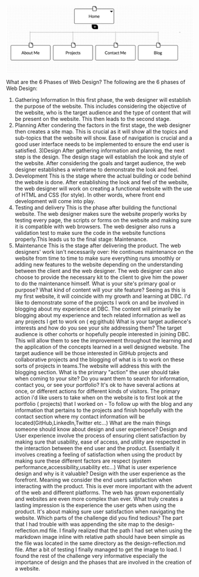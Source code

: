 ![Site Map](site-map.png)

What are the 6 Phases of Web Design?
The following are the 6 phases of Web Design:
1) Gathering Information
In this first phase, the web designer will establish the purpose of the website. This includes considering the objective of the website, who is the target audience and the type of content that will be present on the website. This then leads to the second stage.
2) Planning
After condering the factors in the first stage, the web designer then creates a site map. This is crucial as it will show all the topics and sub-topics that the website will show. Ease of navigation is crucial and a good user interface needs to be implemented to ensure the end user is satisfied.
3)Design
After gathering information and planning, the next step is the design. The design stage will establish the look and style of the website. After considering the goals and target audience, the web designer establishes a wireframe to demonstrate the look and feel.
4) Development
This is the stage where the actual building or code behind the website is done. After establishing the look and feel of the website, the web designer will work on creating a functional website with the use of HTML and CSS (for style). In other words, where front end development will come into play.
5) Testing and delivery
This is the phase after building the functional website. The web designer makes sure the website properly works by testing every page, the scripts or forms on the website and making sure it is compatible with web browsers. The web designer also runs a validation test to make sure the code in the website functions properly.This leads us to the final stage: Maintenance.
6) Maintenance
This is the stage after delivering the product. The web designers' work isn't necessarily over: He continues maintenance on the website from time to time to make sure everything runs smoothly or adding new features to the website depending on the understanding between the client and the web designer. The web designer can also choose to provide the necessary kit to the client to give him the power to do the maintenance himself.
What is your site's primary goal or purpose? What kind of content will your site feature?
Seeing as this is my first website, it will coincide with my growth and learning at DBC. I'd like to demonstrate some of the projects I work on and be involved in blogging about my experience at DBC. The content will primarily be blogging about my experience and tech related information as well as any projects I get to work on ( eg:github)
What is your target audience's interests and how do you see your site addressing them?
The target audience is other cohorts or hopefully people interested in joining DBC. This will allow them to see the improvement throughout the learning and the application of the concepts learned in a well designed website. The target audience will be those interested in GitHub projects and collaborative projects and the blogging of what is is to work on these sorts of projects in teams.The website will address this with the blogging section.
What is the primary "action" the user should take when coming to your site? Do you want them to search for information, contact you, or see your portfolio? It's ok to have several actions at once, or different actions for different kinds of visitors.
The primary action i'd like users to take when on the website is to first look at the portfolio ( projects) that I worked on - To follow up with the blog and any information that pertains to the projects and finish hopefully with the contact section where my contact information will be located(GitHub,LinkedIn,Twitter etc...)
What are the main things someone should know about design and user experience?
Design and User experience involve the process of ensuring client satisfaction by making sure that usability, ease of access, and utility are respected in the interaction between the end user and the product. Essentially it involves creating a feeling of satisfaction when using the product by making sure these different factors are respect (system performance,accessibility,usability etc...)
What is user experience design and why is it valuable? 
Design with the user experience as the forefront. Meaning we consider the end users satisfaction when interacting with the product. This is ever more important with the advent of the web and different platforms. The web has grown exponentially and websites are even more complex than ever. What truly creates a lasting impression is the experience the user gets when using the product. It's about making sure user satisfaction when navigating the website.
Which parts of the challenge did you find tedious?
The part that I had trouble with was appending the site map to the design-reflection.md file. I finally realized that the path I had set when using the markdown image inline with relative path should have been simple as the file was located in the same directory as the design-reflection.md file. After a bit of testing I finally managed to get the image to load. I found the rest of the challenge very informative especially the importance of design and the phases that are involved in the creation of a website.